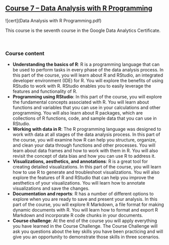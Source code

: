 ## [C​ourse 7 – Data Analysis with R Programming](https://www.coursera.org/learn/data-analysis-r?specialization=google-data-analytics)

![cert](Data Analysis with R Programming.pdf)


This course is the seventh course in the Google Data Analytics Certificate.

&nbsp;

### Course content

* **Understanding the basics of R**: R is a programming language that can be used to perform tasks in every phase of the data analysis process. In this part of the course, you will learn about R and RStudio, an integrated developer environment (IDE) for R. You will explore the benefits of using RStudio to work with R. RStudio enables you to easily leverage the features and functionality of R. 
* **Programming using RStudio**: In this part of the course, you will explore the fundamental concepts associated with R. You will learn about functions and variables that you can use in your calculations and other programming. You will also learn about R packages, which are collections of R functions, code, and sample data that you can use in RStudio.
* **Working with data in R**: The R programming language was designed to work with data at all stages of the data analysis process. In this part of the course, you will examine how R can help you structure, organize, and clean your data through functions and other processes. You will learn about data frames and how to work with them in R. You will also revisit the concept of data bias and how you can use R to address it.
* **Visualizations, aesthetics, and annotations**: R is a great tool for creating detailed visualizations. In this part of the course, you will learn how to use R to generate and troubleshoot visualizations. You will also explore the features of R and RStudio that can help you improve the aesthetics of your visualizations. You will learn how to annotate visualizations and save the changes. 
* **Documentation and reports**: R has a number of different options to explore when you are ready to save and present your analysis. In this part of the course, you will explore R Markdown, a file format for making dynamic documents with R. You will learn how to format and export R Markdown and incorporate R code chunks in your documents.
* **Course challenge**: At the end of the course you will apply everything you have learned in the Course Challenge. The Course Challenge will ask you questions about the key skills you have been practicing and will give you an opportunity to demonstrate those skills in three scenarios.  